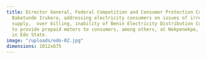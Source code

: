 ```yaml
---
title: Director General, Federal Competition and Consumer Protection Commission (FCCPC),
  Babatunde Irukera, addressing electricity consumers on issues of irregular electricity
  supply,  over billing, inability of Benin Electricity Distribution Company (BEDC)
  to provide prepaid meters to consumers, among others, at Nekpenekpe, Benin city
  in Edo State.
image: "/uploads/edo-02.jpg"
dimensions: 1012x675
---
```


